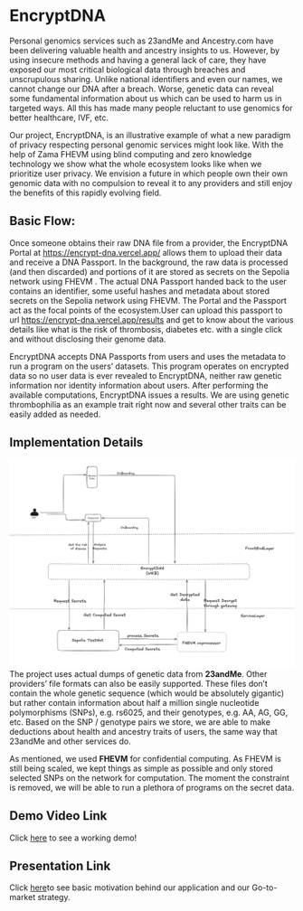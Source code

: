 # EncryptDNA
Personal genomics services such as 23andMe and Ancestry.com have been delivering valuable health and ancestry insights to us. However, by using insecure methods and having a general lack of care, they have exposed our most critical biological data through breaches and unscrupulous sharing. Unlike national identifiers and even our names, we cannot change our DNA after a breach. Worse, genetic data can reveal some fundamental information about us which can be used to harm us in targeted ways. All this has made many people reluctant to use genomics for better healthcare, IVF, etc.

Our project, EncryptDNA, is an illustrative example of what a new paradigm of privacy respecting personal genomic services might look like. With the help of Zama FHEVM using blind computing and zero knowledge technology we show what the whole ecosystem looks like when we prioritize user privacy. We envision a future in which people own their own genomic data with no compulsion to reveal it to any providers and still enjoy the benefits of this rapidly evolving field.

## Basic Flow:
Once someone obtains their raw DNA file from a provider, the EncryptDNA Portal at https://encrypt-dna.vercel.app/ allows them to upload their data and receive a DNA Passport. In the background, the raw data is processed (and then discarded) and portions of it are stored as secrets on the Sepolia network using FHEVM . The actual DNA Passport handed back to the user contains an identifier, some useful hashes and metadata about stored secrets on the Sepolia network using FHEVM. The Portal and the Passport act as the focal points of the ecosystem.User can upload this passport to url https://encrypt-dna.vercel.app/results and get to know about the various details like what is the risk of thrombosis, diabetes etc. with a single click and without disclosing their genome data.

EncryptDNA accepts DNA Passports from users and uses the metadata to run a program on the users’ datasets. This program operates on encrypted data so no user data is ever revealed to EncryptDNA, neither raw genetic information nor identity information about users. After performing the available computations, EncryptDNA issues a results. We are using genetic thrombophilia as an example trait right now and several other traits can be easily added as needed.

## Implementation Details
![App Architecture](./src/assets/architecture.jpeg)
The project uses actual dumps of genetic data from **23andMe**. Other providers’ file formats can also be easily supported. These files don’t contain the whole genetic sequence (which would be absolutely gigantic) but rather contain information about half a million single nucleotide polymorphisms (SNPs), e.g. rs6025, and their genotypes, e.g. AA, AG, GG, etc. Based on the SNP / genotype pairs we store, we are able to make deductions about health and ancestry traits of users, the same way that 23andMe and other services do.

As mentioned, we used **FHEVM** for confidential computing. As FHEVM is still being scaled, we kept things as simple as possible and only stored selected SNPs on the network for computation. The moment the constraint is removed, we will be able to run a plethora of programs on the secret data.

## Demo Video Link
Click [here](https://www.loom.com/share/54b09e46543d4cf3b81b245e9f5d3186?sid=b49d1343-753c-4ad4-9fa4-2147cb774593) to see a working demo!

## Presentation Link
Click [here](https://www.canva.com/design/DAGZWgTL90o/sUj0Kg-rF7b-Y_nomW6aVQ/edit?utm_content=DAGZWgTL90o&utm_campaign=designshare&utm_medium=link2&utm_source=sharebutton)to see basic motivation behind our application and our Go-to-market strategy.

